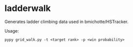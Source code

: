 # ladderwalk
Generates ladder climbing data used in bmichotte/HSTracker.

Usage:

`pypy grid_walk.py -t <target rank> -p <win probability>`
